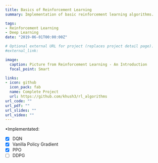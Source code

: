 ```yaml
---
title: Basics of Reinforcement Learning
summary: Implementation of basic reinforcement learning algorithms.

tags:
- Reinforcement Learning
- Deep Learning
date: "2019-06-01T00:00:00Z"

# Optional external URL for project (replaces project detail page).
#external_link: 

image:
  caption: Picture from Reinforcement Learning - An Introduction
  focal_point: Smart

links:
- icon: github
  icon_pack: fab
  name: Complete Project
  url: https://github.com/khush3/rl_algorithms
url_code: ""
url_pdf: ""
url_slides: ""
url_video: ""
---
```


•Implementated: 
- [x] DQN
- [x] Vanilla Policy Gradient
- [x] PPO
- [ ] DDPG
